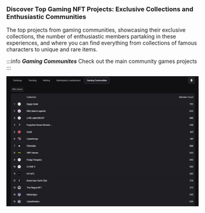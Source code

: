 ### Discover Top Gaming NFT Projects: Exclusive Collections and Enthusiastic Communities

The top projects from gaming communities, showcasing their exclusive collections, the number of enthusiastic members partaking in these experiences, and where you can find everything from collections of famous characters to unique and rare items.

:::info ***Gaming Communites***
Check out the main community games projects
:::

![Gaming Communities](image-7.png)
